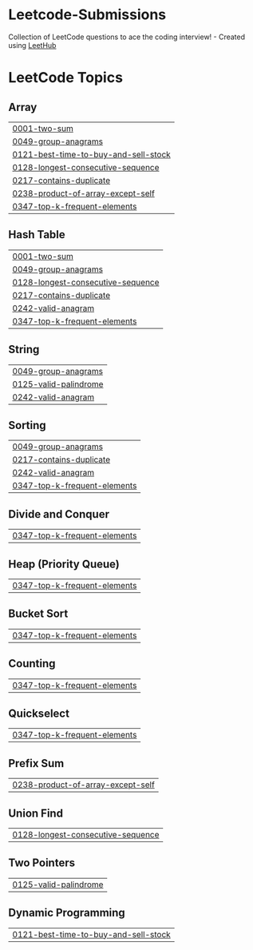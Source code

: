 # Leetcode-Submissions
Collection of LeetCode questions to ace the coding interview! - Created using [LeetHub](https://github.com/QasimWani/LeetHub)

<!---LeetCode Topics Start-->
# LeetCode Topics
## Array
|  |
| ------- |
| [0001-two-sum](https://github.com/ayush-sr02/Leetcode-Submissions/tree/master/0001-two-sum) |
| [0049-group-anagrams](https://github.com/ayush-sr02/Leetcode-Submissions/tree/master/0049-group-anagrams) |
| [0121-best-time-to-buy-and-sell-stock](https://github.com/ayush-sr02/Leetcode-Submissions/tree/master/0121-best-time-to-buy-and-sell-stock) |
| [0128-longest-consecutive-sequence](https://github.com/ayush-sr02/Leetcode-Submissions/tree/master/0128-longest-consecutive-sequence) |
| [0217-contains-duplicate](https://github.com/ayush-sr02/Leetcode-Submissions/tree/master/0217-contains-duplicate) |
| [0238-product-of-array-except-self](https://github.com/ayush-sr02/Leetcode-Submissions/tree/master/0238-product-of-array-except-self) |
| [0347-top-k-frequent-elements](https://github.com/ayush-sr02/Leetcode-Submissions/tree/master/0347-top-k-frequent-elements) |
## Hash Table
|  |
| ------- |
| [0001-two-sum](https://github.com/ayush-sr02/Leetcode-Submissions/tree/master/0001-two-sum) |
| [0049-group-anagrams](https://github.com/ayush-sr02/Leetcode-Submissions/tree/master/0049-group-anagrams) |
| [0128-longest-consecutive-sequence](https://github.com/ayush-sr02/Leetcode-Submissions/tree/master/0128-longest-consecutive-sequence) |
| [0217-contains-duplicate](https://github.com/ayush-sr02/Leetcode-Submissions/tree/master/0217-contains-duplicate) |
| [0242-valid-anagram](https://github.com/ayush-sr02/Leetcode-Submissions/tree/master/0242-valid-anagram) |
| [0347-top-k-frequent-elements](https://github.com/ayush-sr02/Leetcode-Submissions/tree/master/0347-top-k-frequent-elements) |
## String
|  |
| ------- |
| [0049-group-anagrams](https://github.com/ayush-sr02/Leetcode-Submissions/tree/master/0049-group-anagrams) |
| [0125-valid-palindrome](https://github.com/ayush-sr02/Leetcode-Submissions/tree/master/0125-valid-palindrome) |
| [0242-valid-anagram](https://github.com/ayush-sr02/Leetcode-Submissions/tree/master/0242-valid-anagram) |
## Sorting
|  |
| ------- |
| [0049-group-anagrams](https://github.com/ayush-sr02/Leetcode-Submissions/tree/master/0049-group-anagrams) |
| [0217-contains-duplicate](https://github.com/ayush-sr02/Leetcode-Submissions/tree/master/0217-contains-duplicate) |
| [0242-valid-anagram](https://github.com/ayush-sr02/Leetcode-Submissions/tree/master/0242-valid-anagram) |
| [0347-top-k-frequent-elements](https://github.com/ayush-sr02/Leetcode-Submissions/tree/master/0347-top-k-frequent-elements) |
## Divide and Conquer
|  |
| ------- |
| [0347-top-k-frequent-elements](https://github.com/ayush-sr02/Leetcode-Submissions/tree/master/0347-top-k-frequent-elements) |
## Heap (Priority Queue)
|  |
| ------- |
| [0347-top-k-frequent-elements](https://github.com/ayush-sr02/Leetcode-Submissions/tree/master/0347-top-k-frequent-elements) |
## Bucket Sort
|  |
| ------- |
| [0347-top-k-frequent-elements](https://github.com/ayush-sr02/Leetcode-Submissions/tree/master/0347-top-k-frequent-elements) |
## Counting
|  |
| ------- |
| [0347-top-k-frequent-elements](https://github.com/ayush-sr02/Leetcode-Submissions/tree/master/0347-top-k-frequent-elements) |
## Quickselect
|  |
| ------- |
| [0347-top-k-frequent-elements](https://github.com/ayush-sr02/Leetcode-Submissions/tree/master/0347-top-k-frequent-elements) |
## Prefix Sum
|  |
| ------- |
| [0238-product-of-array-except-self](https://github.com/ayush-sr02/Leetcode-Submissions/tree/master/0238-product-of-array-except-self) |
## Union Find
|  |
| ------- |
| [0128-longest-consecutive-sequence](https://github.com/ayush-sr02/Leetcode-Submissions/tree/master/0128-longest-consecutive-sequence) |
## Two Pointers
|  |
| ------- |
| [0125-valid-palindrome](https://github.com/ayush-sr02/Leetcode-Submissions/tree/master/0125-valid-palindrome) |
## Dynamic Programming
|  |
| ------- |
| [0121-best-time-to-buy-and-sell-stock](https://github.com/ayush-sr02/Leetcode-Submissions/tree/master/0121-best-time-to-buy-and-sell-stock) |
<!---LeetCode Topics End-->